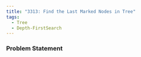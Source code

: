 ```yaml
---
title: "3313: Find the Last Marked Nodes in Tree"
tags:
  - Tree
  - Depth-FirstSearch
---
```

### Problem Statement


